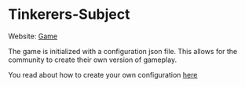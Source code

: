 # Tinkerers-Subject

Website: [Game](https://myzbai.github.io/TinkerersSubject)

The game is initialized with a configuration json file. This allows for the community to create their own version of gameplay.


You read about how to create your own configuration [here](public/gconfig/help.md)
